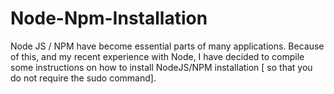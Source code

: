 # Node-Npm-Installation
Node JS / NPM have become essential parts of many applications. Because of this, and my recent experience with Node, I have decided to compile some instructions on how to install NodeJS/NPM installation [ so that you do not require the sudo command]. 
